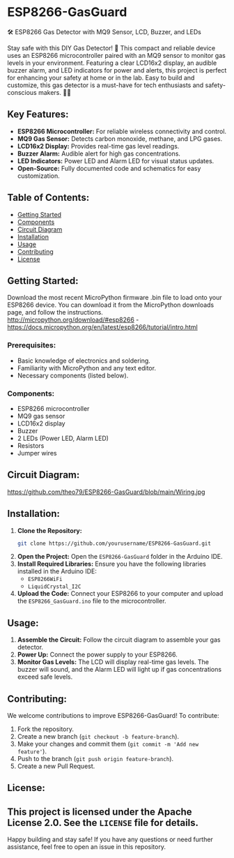 # ESP8266-GasGuard
🛠️ ESP8266 Gas Detector with MQ9 Sensor, LCD, Buzzer, and LEDs

Stay safe with this DIY Gas Detector! 🚨 This compact and reliable device uses an ESP8266 microcontroller paired with an MQ9 sensor to monitor gas levels in your environment. Featuring a clear LCD16x2 display, an audible buzzer alarm, and LED indicators for power and alerts, this project is perfect for enhancing your safety at home or in the lab. Easy to build and customize, this gas detector is a must-have for tech enthusiasts and safety-conscious makers. 🔧💡

## Key Features:
- **ESP8266 Microcontroller:** For reliable wireless connectivity and control.
- **MQ9 Gas Sensor:** Detects carbon monoxide, methane, and LPG gases.
- **LCD16x2 Display:** Provides real-time gas level readings.
- **Buzzer Alarm:** Audible alert for high gas concentrations.
- **LED Indicators:** Power LED and Alarm LED for visual status updates.
- **Open-Source:** Fully documented code and schematics for easy customization.

## Table of Contents:
- [Getting Started](#getting-started)
- [Components](#components)
- [Circuit Diagram](#circuit-diagram)
- [Installation](#installation)
- [Usage](#usage)
- [Contributing](#contributing)
- [License](#license)

## Getting Started:
Download the most recent MicroPython firmware .bin file to load onto your ESP8266 device. You can download it from the MicroPython downloads page, and follow the instructions.
http://micropython.org/download/#esp8266 - https://docs.micropython.org/en/latest/esp8266/tutorial/intro.html
### Prerequisites:
- Basic knowledge of electronics and soldering.
- Familiarity with MicroPython and any text editor.
- Necessary components (listed below).

### Components:
- ESP8266 microcontroller
- MQ9 gas sensor
- LCD16x2 display
- Buzzer
- 2 LEDs (Power LED, Alarm LED)
- Resistors
- Jumper wires


## Circuit Diagram:
https://github.com/theo79/ESP8266-GasGuard/blob/main/Wiring.jpg

## Installation:
1. **Clone the Repository:**
    ```bash
    git clone https://github.com/yourusername/ESP8266-GasGuard.git
    ```
2. **Open the Project:**
    Open the `ESP8266-GasGuard` folder in the Arduino IDE.
3. **Install Required Libraries:**
    Ensure you have the following libraries installed in the Arduino IDE:
    - `ESP8266WiFi`
    - `LiquidCrystal_I2C`
4. **Upload the Code:**
    Connect your ESP8266 to your computer and upload the `ESP8266_GasGuard.ino` file to the microcontroller.

## Usage:
1. **Assemble the Circuit:**
    Follow the circuit diagram to assemble your gas detector.
2. **Power Up:**
    Connect the power supply to your ESP8266.
3. **Monitor Gas Levels:**
    The LCD will display real-time gas levels. The buzzer will sound, and the Alarm LED will light up if gas concentrations exceed safe levels.

## Contributing:
We welcome contributions to improve ESP8266-GasGuard! To contribute:
1. Fork the repository.
2. Create a new branch (`git checkout -b feature-branch`).
3. Make your changes and commit them (`git commit -m 'Add new feature'`).
4. Push to the branch (`git push origin feature-branch`).
5. Create a new Pull Request.

## License:

This project is licensed under the Apache License 2.0. See the `LICENSE` file for details.
---

Happy building and stay safe! If you have any questions or need further assistance, feel free to open an issue in this repository.

